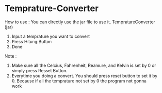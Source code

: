 # Temprature-Converter
How to use :
You can directly use the jar file to use it.
TempratureConverter (jar)

1. Input a temprature you want to convert 
2. Press Hitung Button
3. Done

Note : 
1. Make sure all the Celcius, Fahrenheit, Reamure, and Kelvin is set by 0 or simply press Resset Button.
2. Everytime you doing a convert. You should press reset button to set it by 0. Because if all the temprature not set by 0 the program not gonna work
